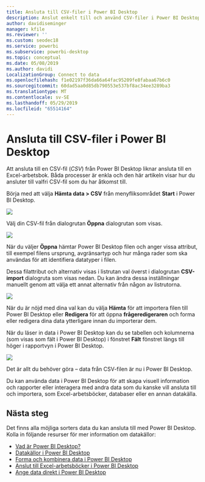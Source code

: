 ```yaml
---
title: Ansluta till CSV-filer i Power BI Desktop
description: Anslut enkelt till och använd CSV-filer i Power BI Desktop
author: davidiseminger
manager: kfile
ms.reviewer: ''
ms.custom: seodec18
ms.service: powerbi
ms.subservice: powerbi-desktop
ms.topic: conceptual
ms.date: 05/08/2019
ms.author: davidi
LocalizationGroup: Connect to data
ms.openlocfilehash: f1e02197f36da66a64fac95209fe8fabaa67b6c0
ms.sourcegitcommit: 60dad5aa0d85db790553e537bf8ac34ee3289ba3
ms.translationtype: MT
ms.contentlocale: sv-SE
ms.lasthandoff: 05/29/2019
ms.locfileid: "65514164"
---
```

# <a name="connect-to-csv-files-in-power-bi-desktop"></a>Ansluta till CSV-filer i Power BI Desktop
Att ansluta till en CSV-fil (*CSV*) från Power BI Desktop liknar ansluta till en Excel-arbetsbok. Båda processer är enkla och den här artikeln visar hur du ansluter till valfri CSV-fil som du har åtkomst till.

Börja med att välja **Hämta data > CSV** från menyfliksområdet **Start** i Power BI Desktop.

![](media/desktop-connect-csv/connect-to-csv_1.png)

Välj din CSV-fil från dialogrutan **Öppna** dialogrutan som visas.

![](media/desktop-connect-csv/connect-to-csv_2.png)

När du väljer **Öppna** hämtar Power BI Desktop filen och anger vissa attribut, till exempel filens ursprung, avgränsartyp och hur många rader som ska användas för att identifiera datatyper i filen.

Dessa filattribut och alternativ visas i listrutan val överst i dialogrutan **CSV-import** dialogruta som visas nedan. Du kan ändra dessa inställningar manuellt genom att välja ett annat alternativ från någon av listrutorna.

![](media/desktop-connect-csv/connect-to-csv_3.png)

När du är nöjd med dina val kan du välja **Hämta** för att importera filen till Power BI Desktop eller **Redigera** för att öppna **frågeredigeraren** och forma eller redigera dina data ytterligare innan du importerar dem.

När du läser in data i Power BI Desktop kan du se tabellen och kolumnerna (som visas som fält i Power BI Desktop) i fönstret **Fält** fönstret längs till höger i rapportvyn i Power BI Desktop.

![](media/desktop-connect-csv/connect-to-csv_4.png)

Det är allt du behöver göra – data från CSV-filen är nu i Power BI Desktop.

Du kan använda data i Power BI Desktop för att skapa visuell information och rapporter eller interagera med andra data som du kanske vill ansluta till och importera, som Excel-arbetsböcker, databaser eller en annan datakälla.

## <a name="next-steps"></a>Nästa steg
Det finns alla möjliga sorters data du kan ansluta till med Power BI Desktop. Kolla in följande resurser för mer information om datakällor:

* [Vad är Power BI Desktop?](desktop-what-is-desktop.md)
* [Datakällor i Power BI Desktop](desktop-data-sources.md)
* [Forma och kombinera data i Power BI Desktop](desktop-shape-and-combine-data.md)
* [Anslut till Excel-arbetsböcker i Power BI Desktop](desktop-connect-excel.md)   
* [Ange data direkt i Power BI Desktop](desktop-enter-data-directly-into-desktop.md)   

